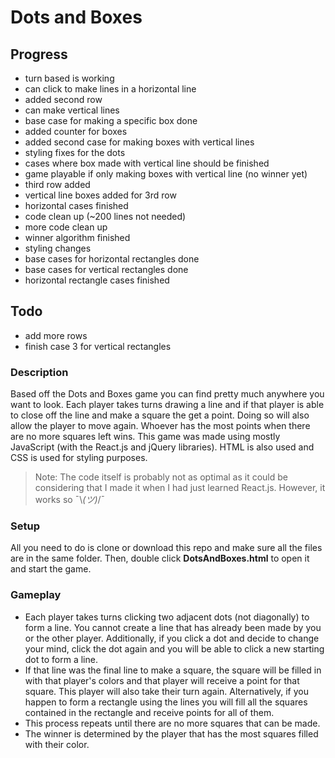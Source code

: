 # Dots and Boxes

## Progress
-   turn based is working
-   can click to make lines in a horizontal line
-	added second row
-	can make vertical lines
-	base case for making a specific box done
-	added counter for boxes
-   added second case for making boxes with vertical lines
-   styling fixes for the dots
-  cases where box made with vertical line should be finished
-  game playable if only making boxes with vertical line (no winner yet)
-   third row added
-   vertical line boxes added for 3rd row
-   horizontal cases finished
-   code clean up (~200 lines not needed)
-  more code clean up
-  winner algorithm finished
-  styling changes
-  base cases for horizontal rectangles done
-  base cases for vertical rectangles done
-  horizontal rectangle cases finished

## Todo
-  add more rows
-  finish case 3 for vertical rectangles

### Description
Based off the Dots and Boxes game you can find pretty much anywhere you want to look. Each player takes turns drawing a line and if that player is able to close off the line and make a square the get a point. Doing so will also allow the player to move again. Whoever has the most points when there are no more squares left wins. This game was made using mostly JavaScript (with the React.js and jQuery libraries). HTML is also used and CSS is used for styling purposes.
>  Note: The code itself is probably not as optimal as it could be considering that I made it when I had just learned React.js. However, it works so ¯\\_(ツ)_/¯
### Setup
All you need to do is clone or download this repo and make sure all the files are in the same folder. Then, double click **DotsAndBoxes.html** to open it and start the game.
### Gameplay
- Each player takes turns clicking two adjacent dots (not diagonally) to form a line. You cannot create a line that has already been made by you or the other player. Additionally, if you click a dot and decide to change your mind, click the dot again and you will be able to click a new starting dot to form a line.
- If that line was the final line to make a square, the square will be filled in with that player's colors and that player will receive a point for that square. This player will also take their turn again. Alternatively, if you happen to form a rectangle using the lines you will fill all the squares contained in the rectangle and receive points for all of them.
- This process repeats until there are no more squares that can be made.
- The winner is determined by the player that has the most squares filled with their color.
